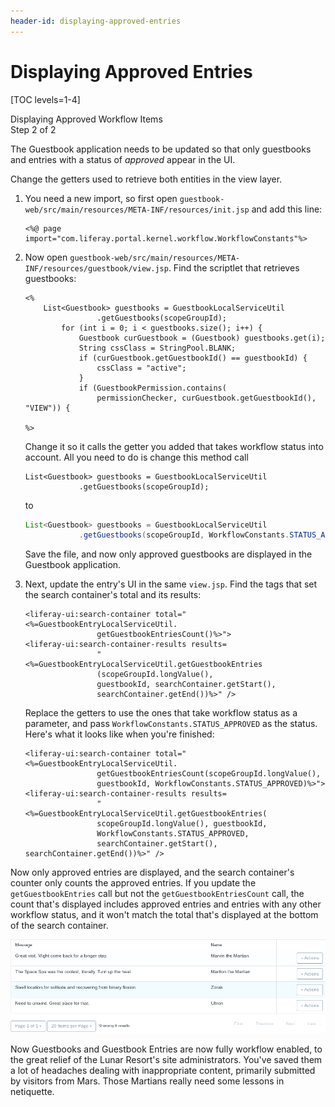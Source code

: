 ```yaml
---
header-id: displaying-approved-entries
---
```


# Displaying Approved Entries

[TOC levels=1-4]

<div class="learn-path-step">
    <p>Displaying Approved Workflow Items<br>Step 2 of 2</p>
</div>

The Guestbook application needs to be updated so that only guestbooks and
entries with a status of *approved* appear in the UI.

Change the getters used to retrieve both entities in the view layer.

1.  You need a new import, so first open
    `guestbook-web/src/main/resources/META-INF/resources/init.jsp` and add this
    line: 

    ```markup
    <%@ page import="com.liferay.portal.kernel.workflow.WorkflowConstants"%>
    ```

2.  Now open
    `guestbook-web/src/main/resources/META-INF/resources/guestbook/view.jsp`.
    Find the scriptlet that retrieves guestbooks:

        <%
            List<Guestbook> guestbooks = GuestbookLocalServiceUtil
                        .getGuestbooks(scopeGroupId);
                for (int i = 0; i < guestbooks.size(); i++) {
                    Guestbook curGuestbook = (Guestbook) guestbooks.get(i);
                    String cssClass = StringPool.BLANK;
                    if (curGuestbook.getGuestbookId() == guestbookId) {
                        cssClass = "active";
                    }
                    if (GuestbookPermission.contains(
                        permissionChecker, curGuestbook.getGuestbookId(), "VIEW")) {
                                            
        %>

    Change it so it calls the getter you added that takes workflow status into
    account. All you need to do is change this method call 

        List<Guestbook> guestbooks = GuestbookLocalServiceUtil
                    .getGuestbooks(scopeGroupId);

    to

    ```java
    List<Guestbook> guestbooks = GuestbookLocalServiceUtil
                .getGuestbooks(scopeGroupId, WorkflowConstants.STATUS_APPROVED);
    ```

    Save the file, and now only approved guestbooks are displayed in the
    Guestbook application. 
 
3.  Next, update the entry's UI in the same `view.jsp`.
    Find the tags that set the search container's total and its results:

        <liferay-ui:search-container total="<%=GuestbookEntryLocalServiceUtil.
                        getGuestbookEntriesCount()%>">
        <liferay-ui:search-container-results results=
                        "<%=GuestbookEntryLocalServiceUtil.getGuestbookEntries
                        (scopeGroupId.longValue(),
                        guestbookId, searchContainer.getStart(),
                        searchContainer.getEnd())%>" />

    Replace the getters to use the ones that take workflow status as a parameter,
    and pass `WorkflowConstants.STATUS_APPROVED` as the status. Here's what it looks
    like when you're finished:

    ```markup
    <liferay-ui:search-container total="<%=GuestbookEntryLocalServiceUtil.
                    getGuestbookEntriesCount(scopeGroupId.longValue(), 
                    guestbookId, WorkflowConstants.STATUS_APPROVED)%>">
    <liferay-ui:search-container-results results=
                    "<%=GuestbookEntryLocalServiceUtil.getGuestbookEntries(
                    scopeGroupId.longValue(), guestbookId, 
                    WorkflowConstants.STATUS_APPROVED, 
                    searchContainer.getStart(), searchContainer.getEnd())%>" />
    ```

Now only approved entries are displayed, and the search container's counter only
counts the approved entries. If you update the `getGuestbookEntries` call but
not the `getGuestbookEntriesCount` call, the count that's displayed includes
approved entries and entries with any other workflow status, and it won't match
the total that's displayed at the bottom of the search container.

![Figure 1: If you don't update the counter method to account for workflow status, it displays an incorrect count in the search container.](../../../../images/lp-workflow-entries-count.png)

Now Guestbooks and Guestbook Entries are now fully workflow enabled, to the
great relief of the Lunar Resort's site administrators. You've saved them a lot
of headaches dealing with inappropriate content, primarily submitted by visitors
from Mars. Those Martians really need some lessons in netiquette.
